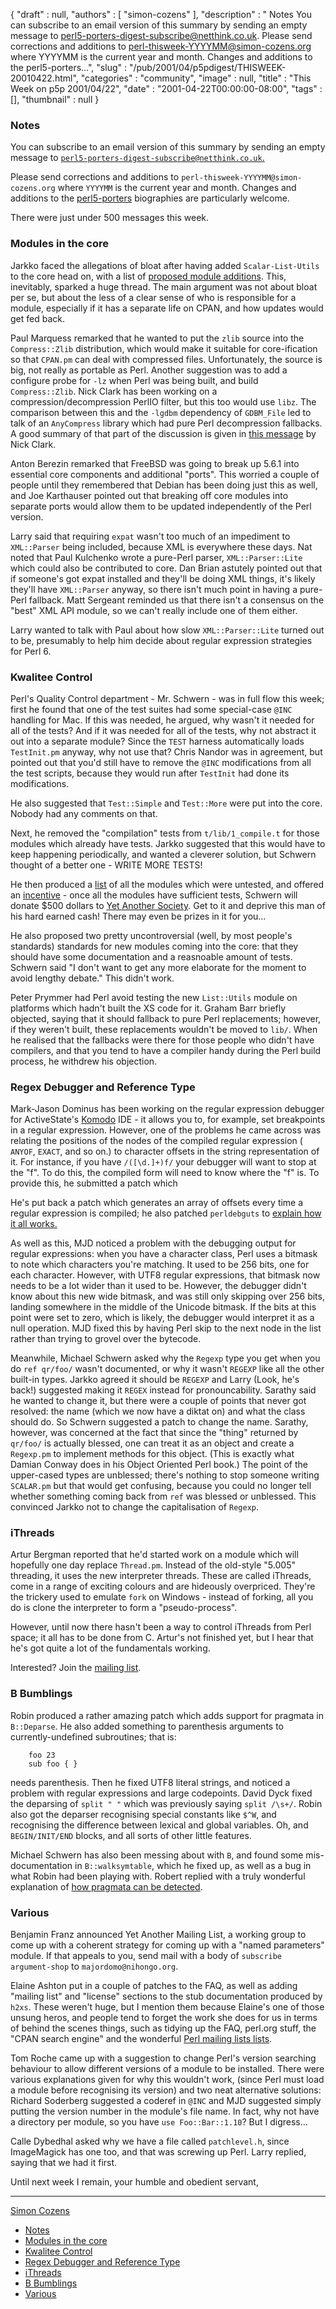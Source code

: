 {
   "draft" : null,
   "authors" : [
      "simon-cozens"
   ],
   "description" : " Notes You can subscribe to an email version of this summary by sending an empty message to perl5-porters-digest-subscribe@netthink.co.uk. Please send corrections and additions to perl-thisweek-YYYYMM@simon-cozens.org where YYYYMM is the current year and month. Changes and additions to the perl5-porters...",
   "slug" : "/pub/2001/04/p5pdigest/THISWEEK-20010422.html",
   "categories" : "community",
   "image" : null,
   "title" : "This Week on p5p 2001/04/22",
   "date" : "2001-04-22T00:00:00-08:00",
   "tags" : [],
   "thumbnail" : null
}



### <span id="Notes">Notes</span>

You can subscribe to an email version of this summary by sending an empty message to [`perl5-porters-digest-subscribe@netthink.co.uk`.](mailto:perl5-porters-digest-subscribe@netthink.co.uk)

Please send corrections and additions to `perl-thisweek-YYYYMM@simon-cozens.org` where `YYYYMM` is the current year and month. Changes and additions to the [perl5-porters](http://simon-cozens.org/writings/whos-who.html) biographies are particularly welcome.

There were just under 500 messages this week.

### <span id="Modules_in_the_core">Modules in the core</span>

Jarkko faced the allegations of bloat after having added `Scalar-List-Utils` to the core head on, with a list of [proposed module additions](http://www.xray.mpe.mpg.de/mailing-lists/perl5-porters/2001-04/msg00806.html). This, inevitably, sparked a huge thread. The main argument was not about bloat per se, but about the less of a clear sense of who is responsible for a module, especially if it has a separate life on CPAN, and how updates would get fed back.

Paul Marquess remarked that he wanted to put the `zlib` source into the `Compress::Zlib` distribution, which would make it suitable for core-ification so that `CPAN.pm` can deal with compressed files. Unfortunately, the source is big, not really as portable as Perl. Another suggestion was to add a configure probe for `-lz` when Perl was being built, and build `Compress::Zlib`. Nick Clark has been working on a compression/decompression PerlIO filter, but this too would use `libz`. The comparison between this and the `-lgdbm` dependency of `GDBM_File` led to talk of an `AnyCompress` library which had pure Perl decompression fallbacks. A good summary of that part of the discussion is given in [this message](http://www.xray.mpe.mpg.de/mailing-lists/perl5-porters/2001-04/msg01121.html) by Nick Clark.

Anton Berezin remarked that FreeBSD was going to break up 5.6.1 into essential core components and additional "ports". This worried a couple of people until they remembered that Debian has been doing just this as well, and Joe Karthauser pointed out that breaking off core modules into separate ports would allow them to be updated independently of the Perl version.

Larry said that requiring `expat` wasn't too much of an impediment to `XML::Parser` being included, because XML is everywhere these days. Nat noted that Paul Kulchenko wrote a pure-Perl parser, `XML::Parser::Lite` which could also be contributed to core. Dan Brian astutely pointed out that if someone's got expat installed and they'll be doing XML things, it's likely they'll have `XML::Parser` anyway, so there isn't much point in having a pure-Perl fallback. Matt Sergeant reminded us that there isn't a consensus on the "best" XML API module, so we can't really include one of them either.

Larry wanted to talk with Paul about how slow `XML::Parser::Lite` turned out to be, presumably to help him decide about regular expression strategies for Perl 6.

### <span id="Kwalitee_Control">Kwalitee Control</span>

Perl's Quality Control department - Mr. Schwern - was in full flow this week; first he found that one of the test suites had some special-case `@INC` handling for Mac. If this was needed, he argued, why wasn't it needed for all of the tests? And if it was needed for all of the tests, why not abstract it out into a separate module? Since the `TEST` harness automatically loads `TestInit.pm` anyway, why not use that? Chris Nandor was in agreement, but pointed out that you'd still have to remove the `@INC` modifications from all the test scripts, because they would run after `TestInit` had done its modifications.

He also suggested that `Test::Simple` and `Test::More` were put into the core. Nobody had any comments on that.

Next, he removed the "compilation" tests from `t/lib/1_compile.t` for those modules which already have tests. Jarkko suggested that this would have to keep happening periodically, and wanted a cleverer solution, but Schwern thought of a better one - WRITE MORE TESTS!

He then produced a [list](http://www.xray.mpe.mpg.de/mailing-lists/perl5-porters/2001-04/msg01218.html) of all the modules which were untested, and offered an [incentive](http://www.xray.mpe.mpg.de/mailing-lists/perl5-porters/2001-04/msg01223.html) - once all the modules have sufficient tests, Schwern will donate $500 dollars to [Yet Another Society](http://www.yetanother.org/). Get to it and deprive this man of his hard earned cash! There may even be prizes in it for you...

He also proposed two pretty uncontroversial (well, by most people's standards) standards for new modules coming into the core: that they should have some documentation and a reasnoable amount of tests. Schwern said "I don't want to get any more elaborate for the moment to avoid lengthy debate." This didn't work.

Peter Prymmer had Perl avoid testing the new `List::Utils` module on platforms which hadn't built the XS code for it. Graham Barr briefly objected, saying that it should fallback to pure Perl replacements; however, if they weren't built, these replacements wouldn't be moved to `lib/`. When he realised that the fallbacks were there for those people who didn't have compilers, and that you tend to have a compiler handy during the Perl build process, he withdrew his objection.

### <span id="Regex_Debugger_and_Reference_Type">Regex Debugger and Reference Type</span>

Mark-Jason Dominus has been working on the regular expression debugger for ActiveState's [Komodo](http://www.activestate.com/ASPN/Downloads/Komodo/More) IDE - it allows you to, for example, set breakpoints in a regular expression. However, one of the problems he came across was relating the positions of the nodes of the compiled regular expression ( `ANYOF`, `EXACT`, and so on.) to character offsets in the string representation of it. For instance, if you have `/([\d.]+)f/` your debugger will want to stop at the "f". To do this, the compiled form will need to know where the "f" is. To provide this, he submitted a patch which

He's put back a patch which generates an array of offsets every time a regular expression is compiled; he also patched `perldebguts` to [explain how it all works.](http://www.xray.mpe.mpg.de/mailing-lists/perl5-porters/2001-04/msg01240.html)

As well as this, MJD noticed a problem with the debugging output for regular expressions: when you have a character class, Perl uses a bitmask to note which characters you're matching. It used to be 256 bits, one for each character. However, with UTF8 regular expressions, that bitmask now needs to be a lot wider than it used to be. However, the debugger didn't know about this new wide bitmask, and was still only skipping over 256 bits, landing somewhere in the middle of the Unicode bitmask. If the bits at this point were set to zero, which is likely, the debugger would interpret it as a null operation. MJD fixed this by having Perl skip to the next node in the list rather than trying to grovel over the bytecode.

Meanwhile, Michael Schwern asked why the `Regexp` type you get when you do `ref qr/foo/` wasn't documented, or why it wasn't `REGEXP` like all the other built-in types. Jarkko agreed it should be `REGEXP` and Larry (Look, he's back!) suggested making it `REGEX` instead for pronouncability. Sarathy said he wanted to change it, but there were a couple of points that never got resolved: the name (which we now have a diktat on) and what the class should do. So Schwern suggested a patch to change the name. Sarathy, however, was concerned at the fact that since the "thing" returned by `qr/foo/` is actually blessed, one can treat it as an object and create a `Regexp.pm` to implement methods for this object. (This is exactly what Damian Conway does in his Object Oriented Perl book.) The point of the upper-cased types are unblessed; there's nothing to stop someone writing `SCALAR.pm` but that would get confusing, because you could no longer tell whether something coming back from `ref` was blessed or unblessed. This convinced Jarkko not to change the capitalisation of `Regexp`.

### <span id="iThreads">iThreads</span>

Artur Bergman reported that he'd started work on a module which will hopefully one day replace `Thread.pm`. Instead of the old-style "5.005" threading, it uses the new interpreter threads. These are called iThreads, come in a range of exciting colours and are hideously overpriced. They're the trickery used to emulate `fork` on Windows - instead of forking, all you do is clone the interpreter to form a "pseudo-process".

However, until now there hasn't been a way to control iThreads from Perl space; it all has to be done from C. Artur's not finished yet, but I hear that he's got quite a lot of the fundamentals working.

Interested? Join the [mailing list](mailto:perl-ithreads-subscribe@perl.org).

### <span id="B_Bumblings">B Bumblings</span>

Robin produced a rather amazing patch which adds support for pragmata in `B::Deparse`. He also added something to parenthesis arguments to currently-undefined subroutines; that is:

        foo 23
        sub foo { }

needs parenthesis. Then he fixed UTF8 literal strings, and noticed a problem with regular expressions and large codepoints. David Dyck fixed the deparsing of `split " "` which was previously saying `split /\s+/`. Robin also got the deparser recognising special constants like `$^W`, and recognising the difference between lexical and global variables. Oh, and `BEGIN/INIT/END` blocks, and all sorts of other little features.

Michael Schwern has also been messing about with `B`, and found some mis-documentation in `B::walksymtable`, which he fixed up, as well as a bug in what Robin had been playing with. Robert replied with a truly wonderful explanation of [how pragmata can be detected](http://www.xray.mpe.mpg.de/mailing-lists/perl5-porters/2001-04/msg01253.html).

### <span id="Various">Various</span>

Benjamin Franz announced Yet Another Mailing List, a working group to come up with a coherent strategy for coming up with a "named parameters" module. If that appeals to you, send mail with a body of `subscribe argument-shop` to `majordomo@nihongo.org`.

Elaine Ashton put in a couple of patches to the FAQ, as well as adding "mailing list" and "license" sections to the stub documentation produced by `h2xs`. These weren't huge, but I mention them because Elaine's one of those unsung heros, and people tend to forget the work she does for us in terms of behind the scenes things, such as tidying up the FAQ, perl.org stuff, the "CPAN search engine" and the wonderful [Perl mailing lists lists](http://lists.perl.org/).

Tom Roche came up with a suggestion to change Perl's version searching behaviour to allow different versions of a module to be installed. There were various explanations given for why this wouldn't work, (since Perl must load a module before recognising its version) and two neat alternative solutions: Richard Soderberg suggested a coderef in `@INC` and MJD suggested simply putting the version number in the module's file name. In fact, why not have a directory per module, so you have `use Foo::Bar::1.10`? But I digress...

Calle Dybedhal asked why we have a file called `patchlevel.h`, since ImageMagick has one too, and that was screwing up Perl. Larry replied, saying that we had it first.

Until next week I remain, your humble and obedient servant,

------------------------------------------------------------------------

[Simon Cozens](mailto:simon@brecon.co.uk)
-   [Notes](#Notes)
-   [Modules in the core](#Modules_in_the_core)
-   [Kwalitee Control](#Kwalitee_Control)
-   [Regex Debugger and Reference Type](#Regex_Debugger_and_Reference_Type)
-   [iThreads](#iThreads)
-   [B Bumblings](#B_Bumblings)
-   [Various](#Various)
